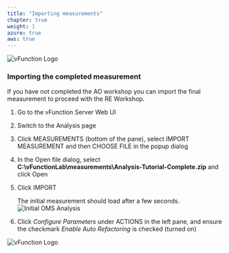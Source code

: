 ```yaml
---
title: "Importing measurements"
chapter: true
weight: 1
azure: true
aws: true
---
```


![vFunction Logo](/images/vFunction.png)

### Importing the completed measurement

If you have not completed the AO workshop you can import the final measurement to proceed with the RE Workshop.

1. Go to the vFunction Server Web UI

2. Switch to the Analysis page 

3. Click MEASUREMENTS (bottom of the pane), select IMPORT MEASUREMENT and then CHOOSE FILE in the popup dialog

4. In the Open file dialog, select **C:\vFunctionLab\measurements\Analysis-Tutorial-Complete.zip** and click Open

5. Click IMPORT

    The initial measurement should load after a few seconds.
    ![Initial OMS Analysis](/images/Marked4Extraction.png)

6. Click *Configure Parameters* under ACTIONS in the left pane, and ensure the checkmark *Enable Auto Refactoring* is checked (turned on)

![vFunction Logo](/images/vFunction.png)
